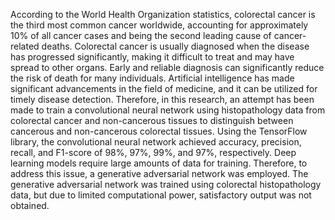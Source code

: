 According to the World Health Organization statistics, colorectal cancer is the third most common cancer worldwide, accounting for approximately 10% of all cancer cases and being the second leading cause of cancer-related deaths. Colorectal cancer is usually diagnosed when the disease has progressed significantly, making it difficult to treat and may have spread to other organs. Early and reliable diagnosis can significantly reduce the risk of death for many individuals. Artificial intelligence has made significant advancements in the field of medicine, and it can be utilized for timely disease detection. Therefore, in this research, an attempt has been made to train a convolutional neural network using histopathology data from colorectal cancer and non-cancerous tissues to distinguish between cancerous and non-cancerous colorectal tissues. Using the TensorFlow library, the convolutional neural network achieved accuracy, precision, recall, and F1-score of 98%, 97%, 99%, and 97%, respectively. Deep learning models require large amounts of data for training. Therefore, to address this issue, a generative adversarial network was employed. The generative adversarial network was trained using colorectal histopathology data, but due to limited computational power, satisfactory output was not obtained.
